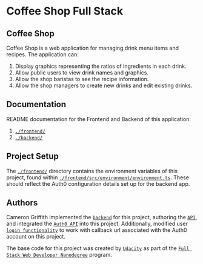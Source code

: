 # Coffee Shop Full Stack

## Coffee Shop

Coffee Shop is a web application for managing drink menu items and recipes. The application can:

1) Display graphics representing the ratios of ingredients in each drink.
2) Allow public users to view drink names and graphics.
3) Allow the shop baristas to see the recipe information.
4) Allow the shop managers to create new drinks and edit existing drinks.

## Documentation

README documentation for the Frontend and Backend of this application:

1. [`./frontend/`](./frontend/README.md)
2. [`./backend/`](./backend/README.md)

## Project Setup

The [`./frontend/`](./frontend/) directory contains the environment variables of this project, found within [`./frontend/src/environment/environment.ts`](./frontend/src/environment/environment.ts). These should reflect the Auth0 configuration details set up for the backend app.

## Authors

Cameron Griffith implemented the [`backend`](./backend/) for this project, authoring the [`API`](./backend/src/api.py), and integrated the [`Auth0 API`](./backend/src/auth/auth.py) into this project. Additionally, modified user [`login functionality`](./frontend/src/app/services/auth.service.ts) to work with callback url associated with the Auth0 account on this project.

The base code for this project was created by [`Udacity`](https://www.udacity.com) as part of the [`Full Stack Web Developer Nanodegree`](https://www.udacity.com/course/full-stack-web-developer-nanodegree--nd0044) program.
